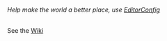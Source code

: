 ###### Help make the world a better place, use [EditorConfig](http://editorconfig.org/)

See the [Wiki](https://github.com/fellswoop/middleman-project-template/wiki)
